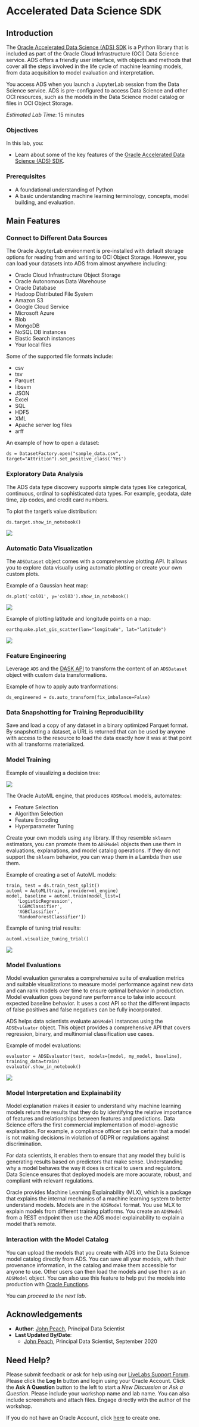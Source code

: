 # Accelerated Data Science SDK

## Introduction

The [Oracle Accelerated Data Science (ADS) SDK](https://docs.cloud.oracle.com/iaas/tools/ads-sdk/latest/index.html) is a Python library that is included as part of the Oracle Cloud Infrastructure (OCI) Data Science service. ADS offers a friendly user interface, with objects and methods that cover all the steps involved in the life cycle of machine learning models, from data acquisition to model evaluation and interpretation.

You access ADS when you launch a JupyterLab session from the Data Science service. ADS is pre-configured to access Data Science and other OCI resources, such as the models in the Data Science model catalog or files in OCI Object Storage.

[](youtube:3giYLy3Qm3k)

*Estimated Lab Time*: 15 minutes

### Objectives
In this lab, you:
* Learn about some of the key features of the [Oracle Accelerated Data Science (ADS) SDK](https://docs.cloud.oracle.com/iaas/tools/ads-sdk/latest/index.html).

### Prerequisites

* A foundational understanding of Python 
* A basic understanding machine learning terminology, concepts, model building, and evaluation.

## Main Features

### Connect to Different Data Sources

The Oracle JupyterLab environment is pre-installed with default storage options for reading from and writing to OCI Object Storage. However, you can load your datasets into ADS from almost anywhere including:

* Oracle Cloud Infrastructure Object Storage
* Oracle Autonomous Data Warehouse
* Oracle Database
* Hadoop Distributed File System
* Amazon S3
* Google Cloud Service
* Microsoft Azure
* Blob
* MongoDB
* NoSQL DB instances
* Elastic Search instances
* Your local files

Some of the supported file formats include:

* csv
* tsv
* Parquet
* libsvm
* JSON
* Excel
* SQL
* HDF5
* XML
* Apache server log files
* arff

An example of how to open a dataset:
```
ds = DatasetFactory.open("sample_data.csv", target="Attrition").set_positive_class('Yes')
```

### Exploratory Data Analysis

The ADS data type discovery supports simple data types like categorical, continuous, ordinal to sophisticated data types. For example, geodata, date time, zip codes, and credit card numbers. 

To plot the target’s value distribution:
```
ds.target.show_in_notebook()
```
![](./../speed-up-ds-with-the-ads-sdk/images/target-show-in-notebook.png " ")

### Automatic Data Visualization

The ``ADSDataset`` object comes with a comprehensive plotting API. It allows you to explore data visually using automatic plotting or create your own custom plots.

Example of a Gaussian heat map:
```
ds.plot('col01', y='col03').show_in_notebook()
```
![](./../speed-up-ds-with-the-ads-sdk/images/plot-show-in-notebook.png " ")

Example of plotting latitude and longitude points on a map:
```
earthquake.plot_gis_scatter(lon="longitude", lat="latitude")
```
![](./../speed-up-ds-with-the-ads-sdk/images/plot-gis-scatter.png " ")

### Feature Engineering

Leverage ``ADS`` and the [DASK API](https://dask.org/) to transform the content of an ``ADSDataset`` object with custom data transformations.

Example of how to apply auto tranformations:
```
ds_engineered = ds.auto_transform(fix_imbalance=False)
```

### Data Snapshotting for Training Reproducibility

Save and load a copy of any dataset in a binary optimized Parquet format. By snapshotting a dataset, a URL is returned that can be used by anyone with access to the resource to load the data exactly how it was at that point with all transforms materialized.

### Model Training

Example of visualizing a decision tree:

![](./../speed-up-ds-with-the-ads-sdk/images/decision-tree.png " ")

The Oracle AutoML engine, that produces ``ADSModel`` models, automates:

* Feature Selection
* Algorithm Selection
* Feature Encoding
* Hyperparameter Tuning

Create your own models using any library. If they resemble ``sklearn`` estimators, you can promote them to ``ADSModel`` objects then use them in evaluations, explanations, and model catalog operations. If they do not support the ``sklearn`` behavior, you can wrap them in a Lambda then use them.

Example of creating a set of AutoML models:
```
train, test = ds.train_test_split()
automl = AutoML(train, provider=ml_engine)
model, baseline = automl.train(model_list=[
    'LogisticRegression',
    'LGBMClassifier',
    'XGBClassifier',
    'RandomForestClassifier'])
```

Example of tuning trial results:
```
automl.visualize_tuning_trial()
```
![](./../speed-up-ds-with-the-ads-sdk/images/automl-hyperparameter-tuning.png " ")

### Model Evaluations

Model evaluation generates a comprehensive suite of evaluation metrics and suitable visualizations to measure model performance against new data and can rank models over time to ensure optimal behavior in production. Model evaluation goes beyond raw performance to take into account expected baseline behavior. It uses a cost API so that the different impacts of false positives and false negatives can be fully incorporated.

ADS helps data scientists evaluate ``ADSModel`` instances using the ``ADSEvaluator`` object. This object provides a comprehensive API that covers regression, binary, and multinomial classification use cases.

Example of model evaluations:
```
evaluator = ADSEvaluator(test, models=[model, my_model, baseline], training_data=train)
evaluator.show_in_notebook()
```
![](./../speed-up-ds-with-the-ads-sdk/images/model-evaluation.png " ")

### Model Interpretation and Explainability

Model explanation makes it easier to understand why machine learning models return the results that they do by identifying the relative importance of features and relationships between features and predictions. Data Science offers the first commercial implementation of model-agnostic explanation. For example, a compliance officer can be certain that a model is not making decisions in violation of GDPR or regulations against discrimination.

For data scientists, it enables them to ensure that any model they build is generating results based on predictors that make sense. Understanding why a model behaves the way it does is critical to users and regulators. Data Science ensures that deployed models are more accurate, robust, and compliant with relevant regulations.

Oracle provides Machine Learning Explainability (MLX), which is a package that explains the internal mechanics of a machine learning system to better understand models. Models are in the ``ADSModel`` format. You use MLX to explain models from different training platforms. You create an ``ADSModel`` from a REST endpoint then use the ADS model explainability to explain a model that’s remote.

### Interaction with the Model Catalog

You can upload the models that you create with ADS into the Data Science model catalog directly from ADS. You can save all your models, with their provenance information, in the catalog and make them accessible for anyone to use. Other users can then load the models and use them as an ``ADSModel`` object. You can also use this feature to help put the models into production with [Oracle Functions](https://docs.cloud.oracle.com/iaas/Content/Functions/Concepts/functionsoverview.htm).

You can *proceed to the next lab*.

## Acknowledgements

* **Author**: [John Peach](https://www.linkedin.com/in/jpeach/), Principal Data Scientist
* **Last Updated By/Date**: 
    * [John Peach](https://www.linkedin.com/in/jpeach/), Principal Data Scientist, September 2020

## Need Help?
Please submit feedback or ask for help using our [LiveLabs Support Forum](https://community.oracle.com/tech/developers/categories/data-science). Please click the **Log In** button and login using your Oracle Account. Click the **Ask A Question** button to the left to start a *New Discussion* or *Ask a Question*.  Please include your workshop name and lab name.  You can also include screenshots and attach files.  Engage directly with the author of the workshop.

If you do not have an Oracle Account, click [here](https://profile.oracle.com/myprofile/account/create-account.jspx) to create one.
